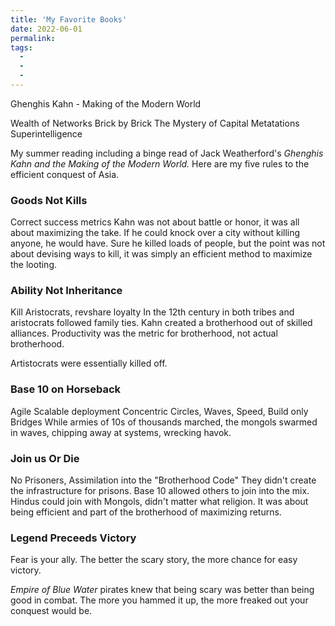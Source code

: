 ```yaml
---
title: 'My Favorite Books'
date: 2022-06-01
permalink:
tags:
  -
  -
  -
---
```


Ghenghis Kahn - Making of the Modern World



Wealth of Networks
Brick by Brick
The Mystery of Capital
Metatations
Superintelligence



My summer reading including a binge read of Jack Weatherford's *Ghenghis Kahn and the Making of the Modern World.* Here are my five rules to the efficient conquest of Asia.

### Goods Not Kills
Correct success metrics
Kahn was not about battle or honor, it was all about maximizing the take. If he could knock over a city without killing anyone, he would have. Sure he killed loads of people, but the point was not about devising ways to kill, it was simply an efficient method to maximize the looting.

### Ability Not Inheritance
Kill Aristocrats, revshare loyalty
In the 12th century in both tribes and aristocrats followed family ties. Kahn created a brotherhood out of skilled alliances. Productivity was the metric for brotherhood, not actual brotherhood.

Artistocrats were essentially killed off.

### Base 10 on Horseback
Agile Scalable deployment
Concentric Circles, Waves, Speed, Build only Bridges
While armies of 10s of thousands marched, the mongols swarmed in waves, chipping away at systems, wrecking havok.

### Join us Or Die
No Prisoners, Assimilation into the "Brotherhood Code"
They didn't create the infrastructure for prisons.
Base 10 allowed others to join into the mix. Hindus could join with Mongols, didn't matter what religion. It was about being efficient and part of the brotherhood of maximizing returns.


### Legend Preceeds Victory
Fear is  your ally. The better the scary story, the more chance for easy victory.

*Empire of Blue Water* pirates knew that being scary was better than being good in combat. The more you hammed it up, the more freaked out your conquest would be.
